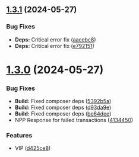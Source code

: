 ## [1.3.1](https://github.com/oblakstudio/woocommerce-nestpay/compare/v1.3.0...v1.3.1) (2024-05-27)


### Bug Fixes

* **Deps:** Critical error fix ([aacebc8](https://github.com/oblakstudio/woocommerce-nestpay/commit/aacebc82fdd3bded280c626200fb37ee67aaa29e))
* **Deps:** Critical error fix ([e792151](https://github.com/oblakstudio/woocommerce-nestpay/commit/e7921518cf268ec9a17eb44553cf649ee074d206))

# [1.3.0](https://github.com/oblakstudio/woocommerce-nestpay/compare/v1.2.2...v1.3.0) (2024-05-27)


### Bug Fixes

* **Build:** Fixed composer deps ([5392b5a](https://github.com/oblakstudio/woocommerce-nestpay/commit/5392b5a98b0b0ed509cde365aa51817edecf9648))
* **Build:** Fixed composer deps ([d93da9e](https://github.com/oblakstudio/woocommerce-nestpay/commit/d93da9ecef1db01a1d4a424c3449e5757708f607))
* **Build:** Fixed composer deps ([be64dee](https://github.com/oblakstudio/woocommerce-nestpay/commit/be64dee5e327d6c2db752da4186a5d3eb2aa8c38))
* NPP Response for failed transactions ([4134450](https://github.com/oblakstudio/woocommerce-nestpay/commit/4134450a794b03cdbe367863565360bfb5fd70ad))


### Features

* VIP ([d425ce8](https://github.com/oblakstudio/woocommerce-nestpay/commit/d425ce8b7b76eeadc6d2446d47ae7ca6320e225e))
